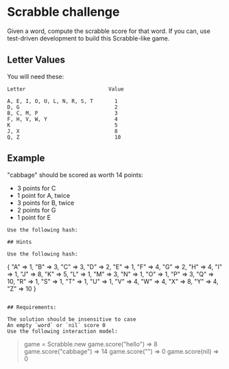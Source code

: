 # Scrabble challenge

Given a word, compute the scrabble score for that word. If you can, use test-driven development to build this Scrabble-like game.

## Letter Values

You will need these:
```
Letter                           Value

A, E, I, O, U, L, N, R, S, T       1
D, G                               2
B, C, M, P                         3
F, H, V, W, Y                      4
K                                  5
J, X                               8
Q, Z                               10
```
## Example

"cabbage" should be scored as worth 14 points:

* 3 points for C
* 1 point for A, twice
* 3 points for B, twice
* 2 points for G
* 1 point for E

```
Use the following hash:

## Hints

Use the following hash:
```
{
  "A" => 1, "B" => 3, "C" => 3, "D" => 2,
  "E" => 1, "F" => 4, "G" => 2, "H" => 4,
  "I" => 1, "J" => 8, "K" => 5, "L" => 1,
  "M" => 3, "N" => 1, "O" => 1, "P" => 3,
  "Q" => 10, "R" => 1, "S" => 1, "T" => 1,
  "U" => 1, "V" => 4, "W" => 4, "X" => 8,
  "Y" => 4, "Z" => 10
}
```

## Requirements:

The solution should be insensitive to case
An empty `word` or `nil` score 0
Use the following interaction model:
```
> game = Scrabble.new
> game.score("hello")
=> 8
> game.score("cabbage")
=> 14
> game.score("")
=> 0
> game.score(nil)
=> 0
```
